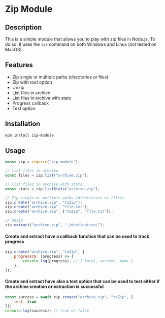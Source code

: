 # Zip Module

## Description

This is a simple module that allows you to play with zip files in Node.js. To do so, it uses the `tar` command on both Windows and Linux (not tested on MacOS).

## Features

-   Zip single or multiple paths (directories or files)
-   Zip with root option
-   Unzip
-   List files in archive
-   List files in archive with stats
-   Progress callback
-   Test option

## Installation

```bash
npm install zip-module
```

## Usage

```js
const zip = require("zip-module");

// list files in archive
const files = zip.list("archive.zip");

// list files in archive with stats
const stats = zip.listStats("archive.zip");

// Zip single or multiple paths (directories or files)
zip.create("archive.zip", "toZip");
zip.create("archive.zip", "file.txt");
zip.create("archive.zip", ["toZip", "file.txt"]);

// Unzip
zip.extract("archive.zip", "./destination/");
```

#### Create and extract have a callback function that can be used to track progress

```js
zip.create("archive.zip", "toZip", {
    progressCb: (progress) => {
        console.log(progress); // { total, current, name }
    },
});
```

#### Create and extract have also a test option that can be used to test either if the archive creation or extraction is successful

```js
const success = await zip.create("archive.zip", "toZip", {
    test: true,
});
console.log(success); // true or false
```

